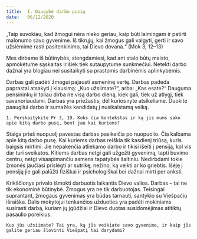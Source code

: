 ```yaml
---
title:  I. Daugybė darbo pusių
date:   06/12/2020
---
```


„Taip suvokiau, kad žmogui nėra nieko geriau, kaip būti laimingam ir patirti malonumo savo gyvenime. Iš tikrųjų, kai žmogus gali valgyti, gerti ir savo užsiėmime rasti pasitenkinimo, tai Dievo dovana.“ (Mok 3, 12–13)

Mes dirbame iš būtinybės, stengdamiesi, kad ant stalo būtų maisto, apmokėtume sąskaitas ir šiek tiek sutaupytume sunkmečiui. Netekti darbo dažnai yra blogiau nei susitaikyti su prastomis darbinėmis aplinkybėmis.

Darbas gali padėti žmogui pajausti asmeninę vertę. Darbas padeda paprastai atsakyti į klausimą: „Kuo užsiimate?“, arba: „Kas esate?“ Dauguma pensininkų ir toliau dirba ne visą darbo dieną, kiek gali, tiek už atlygį, tiek savanoriaudami. Darbas yra priežastis, dėl kurios ryte atsikeliame. Duokite paaugliui darbo ir sumažės kandidatų į nusikalstamą veiką.

`1. Perskaitykite Pr 3, 19. Koks čia kontekstas ir ką jis mums sako apie kitą darbo pusę, bent jau kai kuriems?`
														
Staiga prieš nuopuolį pavestas darbas pasikeičia po nuopuolio. Čia kalbama apie kitą darbo pusę. Kai kuriems darbas reiškia tik kasdienį triūsą, kuris baigsis mirtimi. Jie nepakenčia atliekamo darbo ir tikisi išeiti į pensiją, kol vis dar turi sveikatos. Kitiems darbas netgi gali užgožti gyvenimą, tapti buvimo centru, netgi visaapimančiu asmens tapatybės šaltiniu. Nedirbdami tokie žmonės jaučiasi prislėgti ar sutrikę, nežino, ką veikti ar ko griebtis. Išėję į pensiją jie gali palūžti fiziškai ir psichologiškai bei dažnai mirti per anksti.

Krikščionys privalo išmokti darbuotis laikantis Dievo valios. Darbas – tai ne tik ekonominė būtinybė. Žmogus yra ne tik darbuotojas. Teisingai suprantant, žmogaus gyvenimas yra būdas tarnauti, santykio su Viešpačiu išraiška. Dalis mokytojui tenkančios užduoties yra padėti mokiniams susirasti darbą, kuriam jų įgūdžiai ir Dievo duotas susidomėjimas atitiktų pasaulio poreikius.

`Kuo jūs užsiimate? Tai yra, ką jūs veikiate savo gyvenime, ir kaip jūs galite geriau šlovinti Viešpatį tai darydami?`